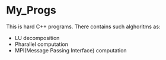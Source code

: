 # My_Progs
This is hard C++ programs. There contains such alghoritms as:
- LU decomposition
- Pharallel computation
- MPI(Message Passing Interface) computation
